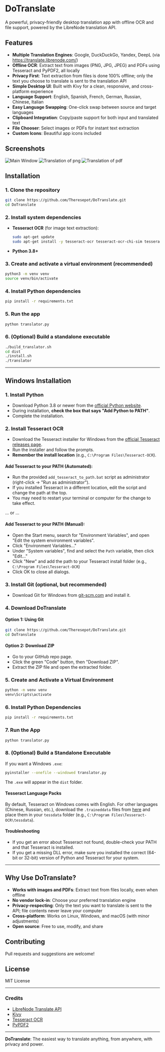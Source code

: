 # DoTranslate

A powerful, privacy-friendly desktop translation app with offline OCR and file support, powered by the LibreNode translation API.

## Features

- **Multiple Translation Engines**: Google, DuckDuckGo, Yandex, DeepL (via https://translate.librenode.com/)
- **Offline OCR**: Extract text from images (PNG, JPG, JPEG) and PDFs using Tesseract and PyPDF2, all locally
- **Privacy First**: Text extraction from files is done 100% offline; only the text you choose to translate is sent to the translation API
- **Simple Desktop UI**: Built with Kivy for a clean, responsive, and cross-platform experience
- **Language Support**: English, Spanish, French, German, Russian, Chinese, Italian
- **Easy Language Swapping**: One-click swap between source and target languages
- **Clipboard Integration**: Copy/paste support for both input and translated text
- **File Chooser**: Select images or PDFs for instant text extraction
- **Custom Icons**: Beautiful app icons included
  
## Screenshots
![Main Window](screenshots/screenshot.png)
![Translation of png](screenshots/screenshot1.png)
![Translation of pdf](screenshots/screenshot2.png)
  

## Installation

### 1. Clone the repository
```bash
git clone https://github.com/Theresepot/DoTranslate.git
cd DoTranslate
```

### 2. Install system dependencies
- **Tesseract OCR** (for image text extraction):
  ```bash
  sudo apt-get update
  sudo apt-get install -y tesseract-ocr tesseract-ocr-chi-sim tesseract-ocr-chi-tra tesseract-ocr-rus tesseract-ocr-deu tesseract-ocr-fra tesseract-ocr-spa tesseract-ocr-ita
  ```
- **Python 3.8+**

### 3. Create and activate a virtual environment (recommended)
```bash
python3 -m venv venv
source venv/bin/activate
```

### 4. Install Python dependencies
```bash
pip install -r requirements.txt
```

### 5. Run the app
```bash
python translator.py
```

### 6. (Optional) Build a standalone executable
```bash
./build_translator.sh
cd dist
./install.sh
./translator
```

---

## Windows Installation

### 1. Install Python
- Download Python 3.8 or newer from the [official Python website](https://www.python.org/downloads/windows/).
- During installation, **check the box that says "Add Python to PATH"**.
- Complete the installation.

### 2. Install Tesseract OCR
- Download the Tesseract installer for Windows from the [official Tesseract releases page](https://github.com/tesseract-ocr/tesseract/wiki#windows).
- Run the installer and follow the prompts.
- **Remember the install location** (e.g., `C:\Program Files\Tesseract-OCR`).

#### Add Tesseract to your PATH (Automated):
- Run the provided `add_tesseract_to_path.bat` script as administrator (right-click → "Run as administrator").
- If you installed Tesseract in a different location, edit the script and change the path at the top.
- You may need to restart your terminal or computer for the change to take effect.

 ... or ...

#### Add Tesseract to your PATH (Manual):
- Open the Start menu, search for "Environment Variables", and open "Edit the system environment variables".
- Click "Environment Variables..."
- Under "System variables", find and select the `Path` variable, then click "Edit..."
- Click "New" and add the path to your Tesseract install folder (e.g., `C:\Program Files\Tesseract-OCR`)
- Click OK to close all dialogs.

### 3. Install Git (optional, but recommended)
- Download Git for Windows from [git-scm.com](https://git-scm.com/download/win) and install it.

### 4. Download DoTranslate
#### Option 1: Using Git
```sh
git clone https://github.com/Theresepot/DoTranslate.git
cd DoTranslate
```
#### Option 2: Download ZIP
- Go to your GitHub repo page.
- Click the green "Code" button, then "Download ZIP".
- Extract the ZIP file and open the extracted folder.

### 5. Create and Activate a Virtual Environment
```sh
python -m venv venv
venv\Scripts\activate
```

### 6. Install Python Dependencies
```sh
pip install -r requirements.txt
```

### 7. Run the App
```sh
python translator.py
```

### 8. (Optional) Build a Standalone Executable
If you want a Windows `.exe`:
```sh
pyinstaller --onefile --windowed translator.py
```
The `.exe` will appear in the `dist` folder.

#### Tesseract Language Packs
By default, Tesseract on Windows comes with English. For other languages (Chinese, Russian, etc.), download the `.traineddata` files from [here](https://github.com/tesseract-ocr/tessdata) and place them in your `tessdata` folder (e.g., `C:\Program Files\Tesseract-OCR\tessdata`).

#### Troubleshooting

- If you get an error about Tesseract not found, double-check your PATH and that Tesseract is installed.
- If you get a missing DLL error, make sure you installed the correct (64-bit or 32-bit) version of Python and Tesseract for your system.

---

## Why Use DoTranslate?
- **Works with images and PDFs**: Extract text from files locally, even when offline
- **No vendor lock-in**: Choose your preferred translation engine
- **Privacy-respecting**: Only the text you want to translate is sent to the API; file contents never leave your computer
- **Cross-platform**: Works on Linux, Windows, and macOS (with minor adjustments)
- **Open source**: Free to use, modify, and share


## Contributing
Pull requests and suggestions are welcome!

## License
MIT License

---

### Credits
- [LibreNode Translate API](https://translate.librenode.com/)
- [Kivy](https://kivy.org/)
- [Tesseract OCR](https://github.com/tesseract-ocr/tesseract)
- [PyPDF2](https://pypdf2.readthedocs.io/)

---

**DoTranslate**: The easiest way to translate anything, from anywhere, with privacy and power. 
